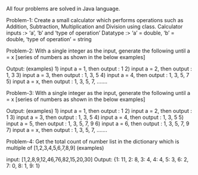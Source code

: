 All four problems are solved in Java language.

Problem-1:
Create a small calculator which performs operations such as Addition, Subtraction, Multiplication and Division using class. Calculator inputs :> ‘a’, ‘b’ and ‘type of operation’ Datatype :> ‘a’ = double, ‘b’ = double, ‘type of operation’ = string


Problem-2:
With a single integer as the input, generate the following until a = x [series of numbers as shown in the below examples]

Output: (examples)
    1) input a = 1, then output : 1
    2) input a = 2, then output : 1, 3
    3) input a = 3, then output : 1, 3, 5
    4) input a = 4, then output : 1, 3, 5, 7
    5) input a = x, then output : 1, 3, 5, 7, .......


Problem-3:
With a single integer as the input, generate the following until a = x [series of numbers as shown in the below examples]

Output: (examples)
    1) input a = 1, then output : 1
    2) input a = 2, then output : 1
    3) input a = 3, then output : 1, 3, 5
    4) input a = 4, then output : 1, 3, 5
    5) input a = 5, then output : 1, 3, 5, 7, 9
    6) input a = 6, then output : 1, 3, 5, 7, 9
    7) input a = x, then output : 1, 3, 5, 7, .......

Problem-4:
Get the total count of number list in the dictionary which is multiple of [1,2,3,4,5,6,7,8,9] (examples)

input: [1,2,8,9,12,46,76,82,15,20,30]
Output: {1: 11, 2: 8, 3: 4, 4: 4, 5: 3, 6: 2, 7: 0, 8: 1, 9: 1}

